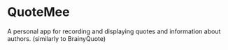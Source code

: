 # QuoteMee

A personal app for recording and displaying quotes and information about authors. (similarly to BrainyQuote)
